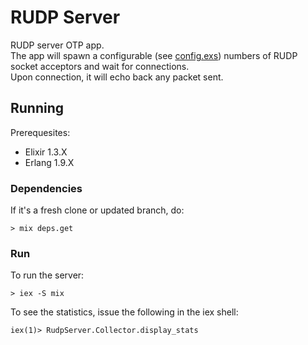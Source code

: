 # RUDP Server

RUDP server OTP app.  
The app will spawn a configurable (see [config.exs](./config/config.exs)) numbers of RUDP socket acceptors and wait for connections.  
Upon connection, it will echo back any packet sent.  

## Running

Prerequesites:
- Elixir 1.3.X
- Erlang 1.9.X

### Dependencies

If it's a fresh clone or updated branch, do:
```
> mix deps.get
```

### Run

To run the server:
```
> iex -S mix
```

To see the statistics, issue the following in the iex shell:
```
iex(1)> RudpServer.Collector.display_stats
```
